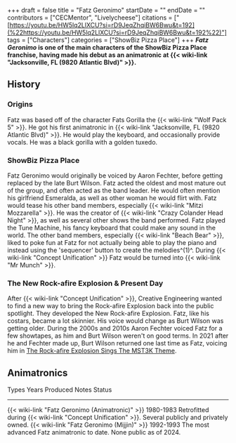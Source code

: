 +++
draft = false
title = "Fatz Geronimo"
startDate = ""
endDate = ""
contributors = ["CECMentor", "Livelycheese"]
citations = ["[https://youtu.be/HW5lq2LlXCU?si=rD9JeqZhqiBW6Bwu&t=192](%22https://youtu.be/HW5lq2LlXCU?si=rD9JeqZhqiBW6Bwu&t=192%22)"]
tags = ["Characters"]
categories = ["ShowBiz Pizza Place"]
+++
***Fatz Geronimo* is one of the main characters of the ShowBiz Pizza Place franchise, having made his debut as an animatronic at {{< wiki-link "Jacksonville, FL (9820 Atlantic Blvd)" >}}.**

## History

### Origins

Fatz was based off of the character Fats Gorilla the {{< wiki-link "Wolf Pack 5" >}}. He got his first animatronic in {{< wiki-link "Jacksonville, FL (9820 Atlantic Blvd)" >}}. He would play the keyboard, and occasionally provide vocals. He was a black gorilla with a golden tuxedo.

### ShowBiz Pizza Place

Fatz Geronimo would originally be voiced by Aaron Fechter, before getting replaced by the late Burt Wilson. Fatz acted the oldest and most mature out of the group, and often acted as the band leader. He would often mention his girlfriend Esmeralda, as well as other woman he would flirt with. Fatz would tease his other band members, especially {{< wiki-link "Mitzi Mozzarella" >}}. He was the creator of {{< wiki-link "Crazy Colander Head Night" >}}, as well as several other shows the band performed. Fatz played the Tune Machine, his fancy keyboard that could make any sound in the world. The other band members, especially {{< wiki-link "Beach Bear" >}}, liked to poke fun at Fatz for not actually being able to play the piano and instead using the 'sequencer' button to create the melodies^(1)^. During {{< wiki-link "Concept Unification" >}} Fatz would be turned into {{< wiki-link "Mr Munch" >}}.

### The New Rock-afire Explosion & Present Day

After {{< wiki-link "Concept Unification" >}}, Creative Engineering wanted to find a new way to bring the Rock-afire Explosion back into the public spotlight. They developed the New Rock-afire Explosion. Fatz, like his costars, became a lot skinnier. His voice would change as Burt Wilson was getting older. During the 2000s and 2010s Aaron Fechter voiced Fatz for a few showtapes, as him and Burt Wilson weren't on good terms. In 2021 after he and Fechter made up, Burt Wilson returned one last time as Fatz, voicing him in [The Rock-afire Explosion Sings The MST3K Theme](https://www.youtube.com/watch?v=XQsLX7r2XJ8).

## Animatronics

  Types                                                 Years Produced   Notes                                                             Status
  ----------------------------------------------------- ---------------- ----------------------------------------------------------------- ---------------------------------------
  {{< wiki-link "Fatz Geronimo (Animatronic)" >}}   1980-1983        Retrofitted during {{< wiki-link "Concept Unification" >}}.   Several publicly and privately owned.
  {{< wiki-link "Fatz Geronimo (Mijjin)" >}}        1992-1993        The most advanced Fatz animatronic to date.                       None public as of 2024.

